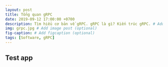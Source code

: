 ```yaml
---
layout: post
title: Tổng quan gRPC
date: 2019-09-12 17:00:00 +0700
description: Tìm hiểu cơ bản về gRPC. gRPC là gì? Kiến trúc gRPC. # Add post description (optional)
img: grpc.jpg # Add image post (optional)
fig-caption: # Add figcaption (optional)
tags: [Software, gRPC]
---
```

## Test app